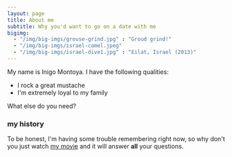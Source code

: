 ```yaml
---
layout: page
title: About me
subtitle: Why you'd want to go on a date with me
bigimg:
  - "/img/big-imgs/grouse-grind.jpg" : "Groud grind!"
  - "/img/big-imgs/israel-camel.jpeg"
  - "/img/big-imgs/israel-dive1.jpg" : "Eilat, Israel (2013)"
---
```


My name is Inigo Montoya. I have the following qualities:

- I rock a great mustache
- I'm extremely loyal to my family

What else do you need?

### my history

To be honest, I'm having some trouble remembering right now, so why don't you just watch [my movie](http://en.wikipedia.org/wiki/The_Princess_Bride_%28film%29) and it will answer **all** your questions.
